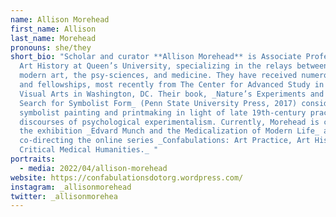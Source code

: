 ```yaml
---
name: Allison Morehead
first_name: Allison
last_name: Morehead
pronouns: she/they
short_bio: "Scholar and curator **Allison Morehead** is Associate Professor of
  Art History at Queen’s University, specializing in the relays between European
  modern art, the psy-sciences, and medicine. They have received numerous grants
  and fellowships, most recently from The Center for Advanced Study in the
  Visual Arts in Washington, DC. Their book, _Nature’s Experiments and the
  Search for Symbolist Form_ (Penn State University Press, 2017) considers
  symbolist painting and printmaking in light of late 19th-century practices and
  discourses of psychological experimentalism. Currently, Morehead is curating
  the exhibition _Edvard Munch and the Medicalization of Modern Life_ and
  co-directing the online series _Confabulations: Art Practice, Art History, and
  Critical Medical Humanities._ "
portraits:
  - media: 2022/04/allison-morehead
website: https://confabulationsdotorg.wordpress.com/
instagram: _allisonmorehead
twitter: _allisonmorehea
---
```

